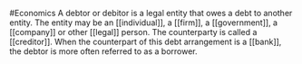 #Economics 
A debtor or debitor is a legal entity that owes a debt to another entity. The entity may be an [[individual]], a [[firm]], a [[government]], a [[company]] or other [[legal]] person. The counterparty is called a [[creditor]]. When the counterpart of this debt arrangement is a [[bank]], the debtor is more often referred to as a borrower.